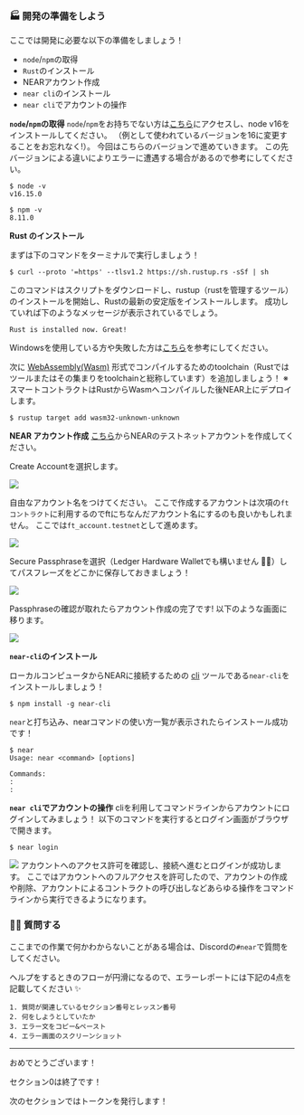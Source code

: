 ### 🏭 開発の準備をしよう

ここでは開発に必要な以下の準備をしましょう！

- `node`/`npm`の取得
- `Rust`のインストール
- NEARアカウント作成
- `near cli`のインストール
- `near cli`でアカウントの操作

**`node`/`npm`の取得**
`node`/`npm`をお持ちでない方は[こちら](https://hardhat.org/tutorial/setting-up-the-environment#installing-node.js)にアクセスし、node v16をインストールしてください。
（例として使われているバージョンを16に変更することをお忘れなく!）。
今回はこちらのバージョンで進めていきます。
この先バージョンによる違いによりエラーに遭遇する場合があるので参考にしてください。

```
$ node -v
v16.15.0

$ npm -v
8.11.0
```

**Rust のインストール**

まずは下のコマンドをターミナルで実行しましょう！

```
$ curl --proto '=https' --tlsv1.2 https://sh.rustup.rs -sSf | sh
```

このコマンドはスクリプトをダウンロードし、rustup（rustを管理するツール）のインストールを開始し、Rustの最新の安定版をインストールします。
成功していれば下のようなメッセージが表示されているでしょう。

```
Rust is installed now. Great!
```

Windowsを使用している方や失敗した方は[こちら](https://doc.rust-jp.rs/book-ja/ch01-01-installation.html)を参考にしてください。

次に [WebAssembly(Wasm)](https://webassembly.org/) 形式でコンパイルするためのtoolchain（Rustではツールまたはその集まりをtoolchainと総称しています）を追加しましょう！
※ スマートコントラクトはRustからWasmへコンパイルした後NEAR上にデプロイします。

```
$ rustup target add wasm32-unknown-unknown
```

**NEAR アカウント作成**
[こちら](https://wallet.testnet.near.org/)からNEARのテストネットアカウントを作成してください。

Create Accountを選択します。

![](/images/NEAR-BikeShare/section-0/0_2_1.png)

自由なアカウント名をつけてください。
ここで作成するアカウントは次項の`ftコントラクト`に利用するのでftにちなんだアカウント名にするのも良いかもしれません。
ここでは`ft_account.testnet`として進めます。

![](/images/NEAR-BikeShare/section-0/0_2_2.png)

Secure Passphraseを選択（Ledger Hardware Walletでも構いません 🙆‍♂️）してパスフレーズをどこかに保存しておきましょう！

![](/images/NEAR-BikeShare/section-0/0_2_3.png)

Passphraseの確認が取れたらアカウント作成の完了です! 以下のような画面に移ります。

![](/images/NEAR-BikeShare/section-0/0_2_4.png)

**`near-cli`のインストール**

ローカルコンピュータからNEARに接続するための [cli](https://wa3.i-3-i.info/word13118.html) ツールである`near-cli`をインストールしましょう！

```
$ npm install -g near-cli
```

`near`と打ち込み、nearコマンドの使い方一覧が表示されたらインストール成功です！

```
$ near
Usage: near <command> [options]

Commands:
:
:
```

**`near cli`でアカウントの操作**
cliを利用してコマンドラインからアカウントにログインしてみましょう！
以下のコマンドを実行するとログイン画面がブラウザで開きます。

```
$ near login
```

![](/images/NEAR-BikeShare/section-0/0_2_5.png)
アカウントへのアクセス許可を確認し、接続へ進むとログインが成功します。
ここではアカウントへのフルアクセスを許可したので、アカウントの作成や削除、アカウントによるコントラクトの呼び出しなどあらゆる操作をコマンドラインから実行できるようになります。

### 🙋‍♂️ 質問する

ここまでの作業で何かわからないことがある場合は、Discordの`#near`で質問をしてください。

ヘルプをするときのフローが円滑になるので、エラーレポートには下記の4点を記載してください ✨

```
1. 質問が関連しているセクション番号とレッスン番号
2. 何をしようとしていたか
3. エラー文をコピー&ペースト
4. エラー画面のスクリーンショット
```

---

おめでとうございます！

セクション0は終了です！

次のセクションではトークンを発行します！
